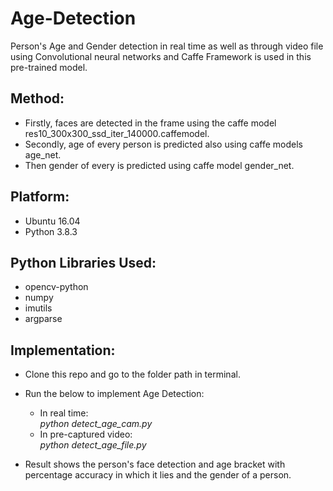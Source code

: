 # Age-Detection

Person's Age and Gender detection in real time as well as through video file using Convolutional neural networks and Caffe Framework is used in this pre-trained model.

## Method:

* Firstly, faces are detected in the frame using the caffe model res10_300x300_ssd_iter_140000.caffemodel.
* Secondly, age of every person is predicted also using caffe models age_net.
* Then gender of every is predicted using caffe model gender_net.

## Platform:
* Ubuntu 16.04
* Python 3.8.3

## Python Libraries Used:
* opencv-python
* numpy
* imutils 
* argparse

## Implementation:

* Clone this repo and go to the folder path in terminal.
* Run the below to implement Age Detection:
    * In real time:\
           *python detect_age_cam.py* 
     * In pre-captured video:\
           *python detect_age_file.py*
       

* Result shows the person's face detection and age bracket with percentage accuracy in which it lies and the gender of a person.

